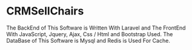 # CRMSellChairs
The BackEnd of This Software is Written With Laravel and The FrontEnd With JavaScript, Jquery, Ajax, Css / Html and Bootstrap Used. The DataBase of This Software is Mysql and Redis is Used For Cache.
